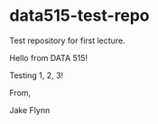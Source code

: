 # data515-test-repo
Test repository for first lecture.

Hello from DATA 515!

Testing 1, 2, 3!

From,

Jake Flynn
